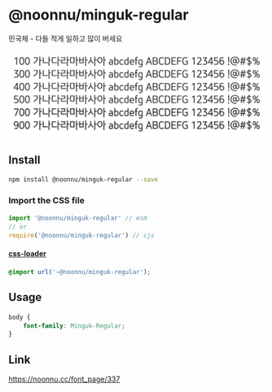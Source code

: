 # @noonnu/minguk-regular

민국체 - 다들 적게 일하고 많이 버세요

![example](./example.png)

## Install

```bash
npm install @noonnu/minguk-regular --save
```

### Import the CSS file

```js
import '@noonnu/minguk-regular' // esm
// or
require('@noonnu/minguk-regular') // cjs
```

#### [css-loader](https://github.com/webpack-contrib/css-loader)

```css
@import url('~@noonnu/minguk-regular');
```

## Usage

```css
body {
    font-family: Minguk-Regular;
}
```

## Link

https://noonnu.cc/font_page/337
